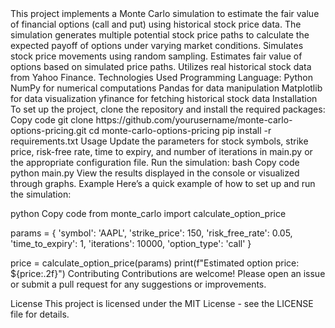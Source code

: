 <Overview>
This project implements a Monte Carlo simulation to estimate the fair value of financial options (call and put) using historical stock price data. The simulation generates multiple potential stock price paths to calculate the expected payoff of options under varying market conditions.
</Overview>
<Features>
Simulates stock price movements using random sampling.
Estimates fair value of options based on simulated price paths.
Utilizes real historical stock data from Yahoo Finance.
Technologies Used
Programming Language: Python
</Features>
<Libraries>
NumPy for numerical computations
Pandas for data manipulation
Matplotlib for data visualization
yfinance for fetching historical stock data
Installation
To set up the project, clone the repository and install the required packages:
</Libraries>
<bash>
Copy code
git clone https://github.com/yourusername/monte-carlo-options-pricing.git
cd monte-carlo-options-pricing
pip install -r requirements.txt
Usage
Update the parameters for stock symbols, strike price, risk-free rate, time to expiry, and number of iterations in main.py or the appropriate configuration file.
Run the simulation:
bash
Copy code
python main.py
View the results displayed in the console or visualized through graphs.
Example
Here’s a quick example of how to set up and run the simulation:

python
Copy code
from monte_carlo import calculate_option_price

params = {
    'symbol': 'AAPL',
    'strike_price': 150,
    'risk_free_rate': 0.05,
    'time_to_expiry': 1,
    'iterations': 10000,
    'option_type': 'call'
}

price = calculate_option_price(params)
print(f"Estimated option price: ${price:.2f}")
Contributing
Contributions are welcome! Please open an issue or submit a pull request for any suggestions or improvements.

License
This project is licensed under the MIT License - see the LICENSE file for details.
